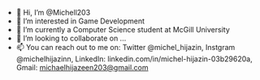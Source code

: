 - 👋 Hi, I’m @Michell203
- 👀 I’m interested in Game Development
- 🌱 I’m currently a Computer Science student at McGill University 
- 💞️ I’m looking to collaborate on ...
- 📫 You can reach out to me on: Twitter @michel_hijazin, Instgram @michelhijazinn, LinkedIn: linkedin.com/in/michel-hijazin-03b29620a, Gmail: michaelhijazeen203@gmail.com

<!---
Michell203/Michell203 is a ✨ special ✨ repository because its `README.md` (this file) appears on your GitHub profile.
You can click the Preview link to take a look at your changes.
--->
